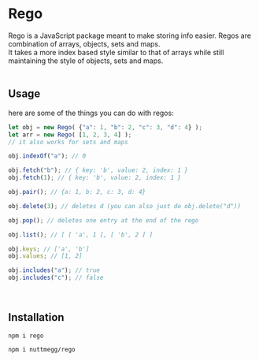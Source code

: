 # Rego
Rego is a JavaScript package meant to make storing info easier. Regos are combination of arrays, objects, sets and maps.<br>
It takes a more index based style similar to that of arrays while still maintaining the style of objects, sets and maps.<br>
<br>
## Usage
here are some of the things you can do with regos:
```js
let obj = new Rego( {"a": 1, "b": 2, "c": 3, "d": 4} );
let arr = new Rego( [1, 2, 3, 4] );
// it also works for sets and maps

obj.indexOf("a"); // 0

obj.fetch("b"); // { key: 'b', value: 2, index: 1 }
obj.fetch(1); // { key: 'b', value: 2, index: 1 }

obj.pair(); // {a: 1, b: 2, c: 3, d: 4}

obj.delete(3); // deletes d (you can also just do obj.delete("d")) 

obj.pop(); // deletes one entry at the end of the rego

obj.list(); // [ [ 'a', 1 ], [ 'b', 2 ] ]

obj.keys; // ['a', 'b']
obj.values; // [1, 2]

obj.includes("a"); // true
obj.includes("c"); // false
```
<br>

## Installation
```console
npm i rego
```
```console
npm i nuttmegg/rego
```

